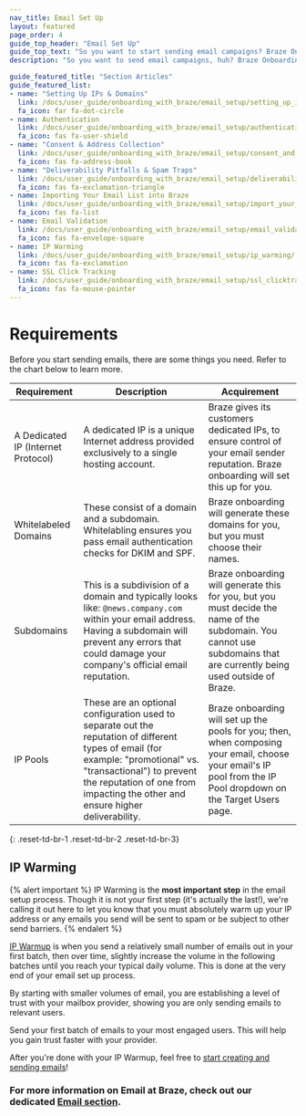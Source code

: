 ```yaml
---
nav_title: Email Set Up
layout: featured
page_order: 4
guide_top_header: "Email Set Up"
guide_top_text: "So you want to start sending email campaigns? Braze Onboarding can help you with that! Either follow our guide below or check out our <a href='https://lab.braze.com/email-onboarding-for-pro-and-enterprise-achieving-high-deliverability' target='_blank'>LAB course on deliverability</a>."
description: "So you want to send email campaigns, huh? Braze Onboarding can help you with that! Either follow our guide below or check out our LAB course on deliverability"

guide_featured_title: "Section Articles"
guide_featured_list:
- name: "Setting Up IPs & Domains"
  link: /docs/user_guide/onboarding_with_braze/email_setup/setting_up_ips_and_domains/
  fa_icon: far fa-dot-circle
- name: Authentication
  link: /docs/user_guide/onboarding_with_braze/email_setup/authentication/
  fa_icon: fas fa-user-shield
- name: "Consent & Address Collection"
  link: /docs/user_guide/onboarding_with_braze/email_setup/consent_and_address_collection/
  fa_icon: fas fa-address-book
- name: "Deliverability Pitfalls & Spam Traps"
  link: /docs/user_guide/onboarding_with_braze/email_setup/deliverability_pitfalls_and_spam_traps/
  fa_icon: fas fa-exclamation-triangle
- name: Importing Your Email List into Braze
  link: /docs/user_guide/onboarding_with_braze/email_setup/import_your_email_list/
  fa_icon: fas fa-list
- name: Email Validation
  link: /docs/user_guide/onboarding_with_braze/email_setup/email_validation/
  fa_icon: fas fa-envelope-square
- name: IP Warming
  link: /docs/user_guide/onboarding_with_braze/email_setup/ip_warming/
  fa_icon: fas fa-exclamation
- name: SSL Click Tracking
  link: /docs/user_guide/onboarding_with_braze/email_setup/ssl_clicktracking/
  fa_icon: fas fa-mouse-pointer
---
```


# Requirements

Before you start sending emails, there are some things you need. Refer to the chart below to learn more.

|Requirement | Description | Acquirement |
|---|---|---|
| A Dedicated IP (Internet Protocol)| A dedicated IP is a unique Internet address provided exclusively to a single hosting account. | Braze gives its customers dedicated IPs, to ensure control of your email sender reputation. Braze onboarding will set this up for you.|
| Whitelabeled Domains | These consist of a domain and a subdomain. Whitelabling ensures you pass email authentication checks for DKIM and SPF. | Braze onboarding will generate these domains for you, but you must choose their names. |
|Subdomains | This is a subdivision of a domain and typically looks like: `@news.company.com` within your email address. Having a subdomain will prevent any errors that could damage your company's official email reputation. | Braze onboarding will generate this for you, but you must decide the name of the subdomain. You cannot use subdomains that are currently being used outside of Braze. |
|IP Pools | These are an optional configuration used to separate out the reputation of different types of email (for example: "promotional" vs. "transactional") to prevent the reputation of one from impacting the other and ensure higher deliverability. | Braze onboarding will set up the pools for you; then, when composing your email, choose your email's IP pool from the IP Pool dropdown on the Target Users page.|
{: .reset-td-br-1 .reset-td-br-2 .reset-td-br-3}

## IP Warming

{% alert important %}
IP Warming is the __most important step__ in the email setup process. Though it is not your first step (it's actually the last!), we're calling it out here to let you know that you must absolutely warm up your IP address or any emails you send will be sent to spam or be subject to other send barriers.
{% endalert %}

[IP Warmup]({{site.baseurl}}/user_guide/onboarding_with_braze/email_setup/ip_warming/) is when you send a relatively small number of emails out in your first batch, then over time, slightly increase the volume in the following batches until you reach your typical daily volume. This is done at the very end of your email set up process.

By starting with smaller volumes of email, you are establishing a level of trust with your mailbox provider, showing you are only sending emails to relevant users.

Send your first batch of emails to your most engaged users. This will help you gain trust faster with your provider.

After you're done with your IP Warmup, feel free to [start creating and sending emails]({{site.baseurl}}/user_guide/message_building_by_channel/email/creating_an_email_campaign/)!


### For more information on Email at Braze, check out our dedicated [Email section]({{site.baseurl}}/user_guide/message_building_by_channel/email/).

<br>